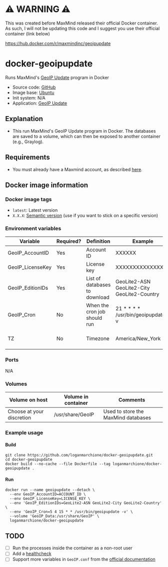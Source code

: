 # ⚠️ WARNING ⚠️

This was created before MaxMind released their official Docker container. As such, I will not be updating this code and I suggest you use their official container (link below)

https://hub.docker.com/r/maxmindinc/geoipupdate

# docker-geoipupdate

Runs MaxMind's [GeoIP Update](https://dev.maxmind.com/geoip/geoipupdate/) program in Docker
  - Source code: [GitHub](https://github.com/loganmarchione/docker-geoipupdate)
  - Image base: [Ubuntu](https://hub.docker.com/_/ubuntu)
  - Init system: N/A
  - Application: [GeoIP Update](https://dev.maxmind.com/geoip/geoipupdate/)

## Explanation

  - This run MaxMind's GeoIP Update program in Docker. The databases are saved to a volume, which can then be exposed to another container (e.g., Graylog).

## Requirements

  - You must already have a Maxmind account, as described [here](https://blog.maxmind.com/2019/12/18/significant-changes-to-accessing-and-using-geolite2-databases/).

## Docker image information

### Docker image tags
  - `latest`: Latest version
  - `X.X.X`: [Semantic version](https://semver.org/) (use if you want to stick on a specific version)

### Environment variables
| Variable          | Required? | Definition                       | Example                                     | Comments                        |
|-------------------|-----------|----------------------------------|---------------------------------------------|---------------------------------|
| GeoIP_AccountID   | Yes       | Account ID                       | XXXXXX                                      |                                 |
| GeoIP_LicenseKey  | Yes       | License key                      | XXXXXXXXXXXXXXXX                            |                                 |
| GeoIP_EditionIDs  | Yes       | List of databases to download    | GeoLite2-ASN GeoLite2-City GeoLite2-Country |                                 |
| GeoIP_Cron        | No        | When the cron job should run     | 21 * * * * /usr/bin/geoipupdate -v          | Needs to be in crontab format   |
| TZ                | No        | Timezone                         | America/New_York                            | Needed if using GeoIP_Cron      |

### Ports
N/A

### Volumes
| Volume on host            | Volume in container | Comments                            |
|---------------------------|---------------------|-------------------------------------|
| Choose at your discretion | /usr/share/GeoIP    | Used to store the MaxMind databases |

### Example usage

#### Build
```
git clone https://github.com/loganmarchione/docker-geoipupdate.git
cd docker-geoipupdate
docker build --no-cache --file Dockerfile --tag loganmarchione/docker-geoipupdate .
```

#### Run
```
docker run --name geoipupdate --detach \
  --env GeoIP_AccountID=ACCOUNT_ID \
  --env GeoIP_LicenseKey=LICENSE_KEY \
  --env 'GeoIP_EditionIDs=GeoLite2-ASN GeoLite2-City GeoLite2-Country' \
  --env 'GeoIP_Cron=5 4 15 * * /usr/bin/geoipupdate -v' \
  --volume 'GeoIP_Data:/usr/share/GeoIP' \
  loganmarchione/docker-geoipupdate
```

## TODO
- [ ] Run the processes inside the container as a non-root user
- [ ] Add a [healthcheck](https://docs.docker.com/engine/reference/builder/#healthcheck)
- [ ] Support more variables in `GeoIP.conf` from the [official documentation](https://github.com/maxmind/geoipupdate/blob/master/doc/GeoIP.conf.md)
